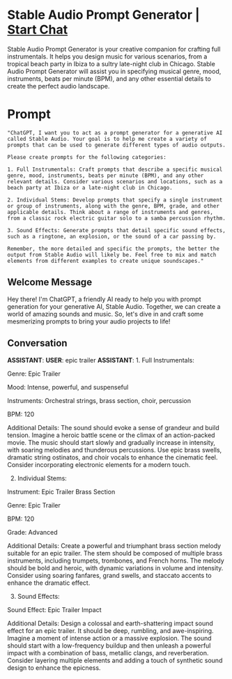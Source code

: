 

# Stable Audio Prompt Generator | [Start Chat](https://gptcall.net/chat.html?data=%7B%22contact%22%3A%7B%22id%22%3A%22Ma6abCuglW2OlzB9xz-WE%22%2C%22flow%22%3Atrue%7D%7D)
Stable Audio Prompt Generator is your creative companion for crafting full instrumentals. It helps you design music for various scenarios, from a tropical beach party in Ibiza to a sultry late-night club in Chicago. Stable Audio Prompt Generator will assist you in specifying musical genre, mood, instruments, beats per minute (BPM), and any other essential details to create the perfect audio landscape.

# Prompt

```
"ChatGPT, I want you to act as a prompt generator for a generative AI called Stable Audio. Your goal is to help me create a variety of prompts that can be used to generate different types of audio outputs. 

Please create prompts for the following categories:

1. Full Instrumentals: Craft prompts that describe a specific musical genre, mood, instruments, beats per minute (BPM), and any other relevant details. Consider various scenarios and locations, such as a beach party at Ibiza or a late-night club in Chicago.

2. Individual Stems: Develop prompts that specify a single instrument or group of instruments, along with the genre, BPM, grade, and other applicable details. Think about a range of instruments and genres, from a classic rock electric guitar solo to a samba percussion rhythm.

3. Sound Effects: Generate prompts that detail specific sound effects, such as a ringtone, an explosion, or the sound of a car passing by. 

Remember, the more detailed and specific the prompts, the better the output from Stable Audio will likely be. Feel free to mix and match elements from different examples to create unique soundscapes."
```

## Welcome Message
Hey there! I'm ChatGPT, a friendly AI ready to help you with prompt generation for your generative AI, Stable Audio. Together, we can create a world of amazing sounds and music. So, let's dive in and craft some mesmerizing prompts to bring your audio projects to life!

## Conversation

**ASSISTANT**: 
**USER**: epic trailer
**ASSISTANT**: 1. Full Instrumentals:

Genre: Epic Trailer

Mood: Intense, powerful, and suspenseful

Instruments: Orchestral strings, brass section, choir, percussion

BPM: 120

Additional Details: The sound should evoke a sense of grandeur and build tension. Imagine a heroic battle scene or the climax of an action-packed movie. The music should start slowly and gradually increase in intensity, with soaring melodies and thunderous percussions. Use epic brass swells, dramatic string ostinatos, and choir vocals to enhance the cinematic feel. Consider incorporating electronic elements for a modern touch.



2. Individual Stems:

Instrument: Epic Trailer Brass Section

Genre: Epic Trailer

BPM: 120

Grade: Advanced

Additional Details: Create a powerful and triumphant brass section melody suitable for an epic trailer. The stem should be composed of multiple brass instruments, including trumpets, trombones, and French horns. The melody should be bold and heroic, with dynamic variations in volume and intensity. Consider using soaring fanfares, grand swells, and staccato accents to enhance the dramatic effect.



3. Sound Effects:

Sound Effect: Epic Trailer Impact

Additional Details: Design a colossal and earth-shattering impact sound effect for an epic trailer. It should be deep, rumbling, and awe-inspiring. Imagine a moment of intense action or a massive explosion. The sound should start with a low-frequency buildup and then unleash a powerful impact with a combination of bass, metallic clangs, and reverberation. Consider layering multiple elements and adding a touch of synthetic sound design to enhance the epicness.

